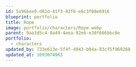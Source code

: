 ```yaml
---
id: 5a96bee9-d81d-41f3-82f6-e6c3f08e6916
blueprint: portfolio
title: Rope
image: portfolio/characters/Rope.webp
parent: 9aa3d5c4-9a49-4eea-92e6-e38f666bbc0e
portfolio:
  - characters
updated_by: 733e613e-5f4f-4943-b04a-83cf5f969268
updated_at: 1693074963
---
```

